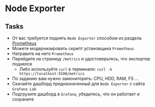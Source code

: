 # Node Exporter
## Tasks

 - От вас требуется поднять `Node Exporter` способом из раздела [Prometheus](https://github.com/lamjob1993/linux-monitoring/blob/main/prometheus/Backend.md "Запускаем голый бинарь Prometheus, пишем юнит и простую автоматизацию
")
 - Можете модернизировать скрипт установщика `Prometheus`
 - Натравите на него `Prometheus`
 - Перейдите на страницу `/metrics` и удостоверьтесь, что экспортер поднялся
   - Либо используйте `curl` в терминале: `curl -k https://localhost:9100/metrics`
 - По заданию вам нужно замониторить: CPU, HDD, RAM, FS ...
 - Скачайте дашборд предназначенный для `Node Exporter` с сайта `Grafana Lab`
 - Подгрузите дашборд в `Grafana`, убедитесь, что он работает и сохраните
